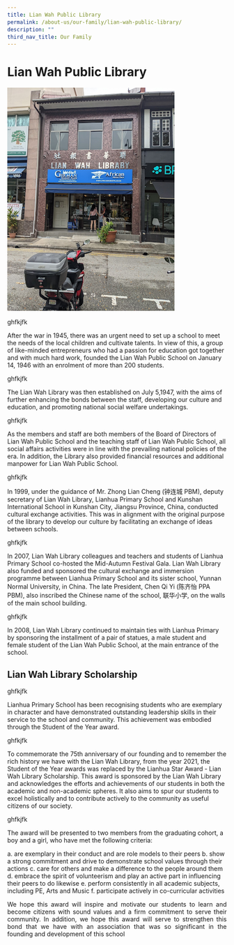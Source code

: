 ```yaml
---
title: Lian Wah Public Library
permalink: /about-us/our-family/lian-wah-public-library/
description: ""
third_nav_title: Our Family
---
```

# Lian Wah Public Library

![](/images/About%20us/LHPS%20Library.png)

<p style="text-align: justify;">ghfkjfk</p>After the war in 1945, there was an urgent need to set up a school to meet the needs of the local children and cultivate talents. In view of this, a group of like-minded entrepreneurs who had a passion for education got together and with much hard work, founded the Lian Wah Public School on January 14, 1946 with an enrolment of more than 200 students.

  
<p style="text-align: justify;">ghfkjfk</p>
The Lian Wah Library was then established on July 5,1947, with the aims of further enhancing the bonds between the staff, developing our culture and education, and promoting national social welfare undertakings.

  
<p style="text-align: justify;">ghfkjfk</p>
As the members and staff are both members of the Board of Directors of Lian Wah Public School and the teaching staff of Lian Wah Public School, all social affairs activities were in line with the prevailing national policies of the era. In addition, the Library also provided financial resources and additional manpower for Lian Wah Public School.

  
<p style="text-align: justify;">ghfkjfk</p>
In 1999, under the guidance of Mr. Zhong Lian Cheng (钟连城 PBM), deputy secretary of Lian Wah Library, Lianhua Primary School and Kunshan International School in Kunshan City, Jiangsu Province, China, conducted cultural exchange activities. This was in alignment with the original purpose of the library to develop our culture by facilitating an exchange of ideas between schools.

  
<p style="text-align: justify;">ghfkjfk</p>
In 2007, Lian Wah Library colleagues and teachers and students of Lianhua Primary School co-hosted the Mid-Autumn Festival Gala. Lian Wah Library also funded and sponsored the cultural exchange and immersion programme between Lianhua Primary School and its sister school, Yunnan Normal University, in China. The late President, Chen Qi Yi (陈齐怡 PPA PBM), also inscribed the Chinese name of the school, 联华小学, on the walls of the main school building.

  
<p style="text-align: justify;">ghfkjfk</p>
In 2008, Lian Wah Library continued to maintain ties with Lianhua Primary by sponsoring the installment of a pair of statues, a male student and female student of the Lian Wah Public School, at the main entrance of the school.

Lian Wah Library Scholarship
----------------------------
<p style="text-align: justify;">ghfkjfk</p>
Lianhua Primary School has been recognising students who are exemplary in character and have demonstrated outstanding leadership skills in their service to the school and community. This achievement was embodied through the Student of the Year award.

  
<p style="text-align: justify;">ghfkjfk</p>
To commemorate the 75th anniversary of our founding and to remember the rich history we have with the Lian Wah Library, from the year 2021, the Student of the Year awards was replaced by the Lianhua Star Award - Lian Wah Library Scholarship. This award is sponsored by the Lian Wah Library and acknowledges the efforts and achievements of our students in both the academic and non-academic spheres. It also aims to spur our students to excel holistically and to contribute actively to the community as useful citizens of our society.

  
<p style="text-align: justify;">ghfkjfk</p>
The award will be presented to two members from the graduating cohort, a boy and a girl, who have met the following criteria:

  

a\.  are exemplary in their conduct and are role models to their peers
b\.  show a strong commitment and drive to demonstrate school values through their actions
c\.  care for others and make a difference to the people around them
d\.  embrace the spirit of volunteerism and play an active part in influencing their peers to do likewise
e\.  perform consistently in all academic subjects, including PE, Arts and Music
f\.  participate actively in co-curricular activities

  
<p style="text-align: justify;">We hope this award will inspire and motivate our students to learn and become citizens with sound values and a firm commitment to serve their community. In addition, we hope this award will serve to strengthen this bond that we have with an association that was so significant in the founding and development of this school</p>
